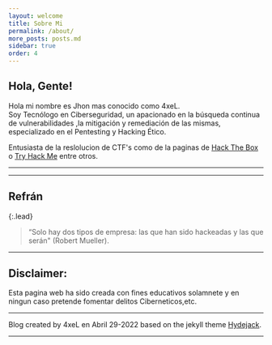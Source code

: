 ```yaml
---
layout: welcome
title: Sobre Mi
permalink: /about/
more_posts: posts.md
sidebar: true
order: 4
---
```


## Hola, Gente!

Hola mi nombre es Jhon mas conocido como 4xeL.<br>
Soy Tecnólogo en Ciberseguridad, un apacionado en la búsqueda continua de
vulnerabilidades ,la mitigación y remediación de las mismas, especializado en el
Pentesting y Hacking Ético.<br> 

Entusiasta de la reslolucion de CTF's como de la paginas de [Hack The Box] o [Try Hack Me] entre otros.<br>

[Hack The Box]: https://www.hackthebox.com/
[Try Hack Me]: https://tryhackme.com/

***

<!--posts_list-->

***

## Refrán

{:.lead}

> “Solo hay dos tipos de empresa: las que han sido hackeadas y las que serán" (Robert Mueller).

***

## Disclaimer:

Esta pagina web ha sido creada con fines educativos solamnete y en ningun caso pretende fomentar delitos Ciberneticos,etc.

***

Blog created by 4xeL en Abril 29-2022 
based on the jekyll theme [Hydejack].

***

<!--author-->

<!-- Links -->

[Hydejack]: https://hydejack.com
